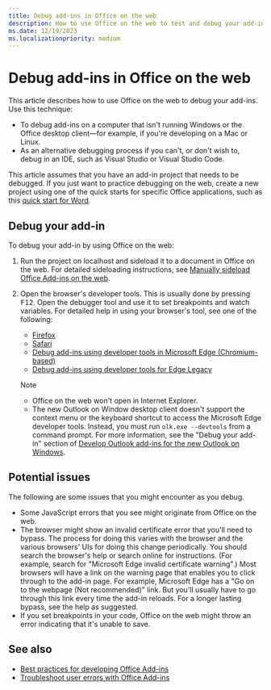 ```yaml
---
title: Debug add-ins in Office on the web
description: How to use Office on the web to test and debug your add-ins.
ms.date: 12/19/2023
ms.localizationpriority: medium
---
```


# Debug add-ins in Office on the web

This article describes how to use Office on the web to debug your add-ins. Use this technique:

- To debug add-ins on a computer that isn't running Windows or the Office desktop client&mdash;for example, if you're developing on a Mac or Linux.
- As an alternative debugging process if you can't, or don't wish to, debug in an IDE, such as Visual Studio or Visual Studio Code.

This article assumes that you have an add-in project that needs to be debugged. If you just want to practice debugging on the web, create a new project using one of the quick starts for specific Office applications, such as this [quick start for Word](../quickstarts/word-quickstart-yo.md).

## Debug your add-in

To debug your add-in by using Office on the web:

1. Run the project on localhost and sideload it to a document in Office on the web. For detailed sideloading instructions, see [Manually sideload Office Add-ins on the web](sideload-office-add-ins-for-testing.md#manually-sideload-an-add-in-to-office-on-the-web).

1. Open the browser's developer tools. This is usually done by pressing <kbd>F12</kbd>. Open the debugger tool and use it to set breakpoints and watch variables. For detailed help in using your browser's tool, see one of the following:

    - [Firefox](https://firefox-source-docs.mozilla.org/devtools-user/index.html)
    - [Safari](https://support.apple.com/guide/safari/use-the-developer-tools-in-the-develop-menu-sfri20948/mac)
    - [Debug add-ins using developer tools in Microsoft Edge (Chromium-based)](debug-add-ins-using-devtools-edge-chromium.md)
    - [Debug add-ins using developer tools for Edge Legacy](debug-add-ins-using-devtools-edge-legacy.md)

    > [!NOTE]
    > - Office on the web won't open in Internet Explorer.
    > - The new Outlook on Window desktop client doesn't support the context menu or the keyboard shortcut to access the Microsoft Edge developer tools. Instead, you must run `olk.exe --devtools` from a command prompt. For more information, see the "Debug your add-in" section of [Develop Outlook add-ins for the new Outlook on Windows](../outlook/one-outlook.md#debug-your-add-in).

## Potential issues

The following are some issues that you might encounter as you debug.

- Some JavaScript errors that you see might originate from Office on the web.
- The browser might show an invalid certificate error that you'll need to bypass. The process for doing this varies with the browser and the various browsers' UIs for doing this change periodically. You should search the browser's help or search online for instructions. (For example, search for "Microsoft Edge invalid certificate warning".) Most browsers will have a link on the warning page that enables you to click through to the add-in page. For example, Microsoft Edge has a "Go on to the webpage (Not recommended)" link. But you'll usually have to go through this link every time the add-in reloads. For a longer lasting bypass, see the help as suggested.
- If you set breakpoints in your code, Office on the web might throw an error indicating that it's unable to save.

## See also

- [Best practices for developing Office Add-ins](../concepts/add-in-development-best-practices.md)
- [Troubleshoot user errors with Office Add-ins](testing-and-troubleshooting.md)
